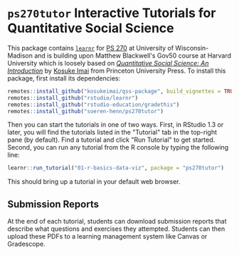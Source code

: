 # `ps270tutor` Interactive Tutorials for Quantitative Social Science

This package contains [`learnr`](https://rstudio.github.io/learnr/index.html) for [PS 270](https://canvas.wisc.edu/courses/420318) at University of Wisconsin-Madison and is building upon Matthew Blackwell's Gov50 course at Harvard University which is loosely based on [*Quantitative Social Science: An Introduction*](http://qss.princeton.press/) by [Kosuke Imai](https://imai.fas.harvard.edu/) from Princeton University Press. To install this package, first install its dependencies:

``` r
remotes::install_github("kosukeimai/qss-package", build_vignettes = TRUE)
remotes::install_github("rstudio/learnr")
remotes::install_github("rstudio-education/gradethis")
remotes::install_github("soeren-henn/ps270tutor")
```

Then you can start the tutorials in one of two ways. First, in RStudio 1.3 or later, you will find the tutorials listed in the "Tutorial" tab in the top-right pane (by default). Find a tutorial and click "Run Tutorial" to get started. Second, you can run any tutorial from the R console by typing the following line: 

``` r
learnr::run_tutorial("01-r-basics-data-viz", package = "ps270tutor")
```

This should bring up a tutorial in your default web browser. 

## Submission Reports

At the end of each tutorial, students can download submission reports that describe what questions and exercises they attempted. Students can then upload these PDFs to a learning management system like Canvas or Gradescope. 

